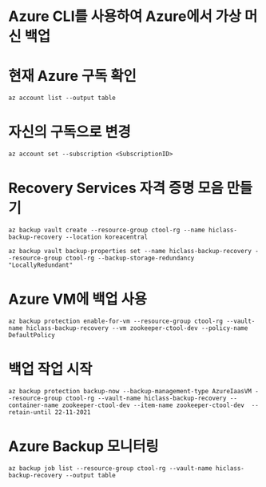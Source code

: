 # Azure CLI를 사용하여 Azure에서 가상 머신 백업

# 현재 Azure 구독 확인
```
az account list --output table
```

# 자신의 구독으로 변경
```
az account set --subscription <SubscriptionID>
```

# Recovery Services 자격 증명 모음 만들기

```
az backup vault create --resource-group ctool-rg --name hiclass-backup-recovery --location koreacentral
```

```
az backup vault backup-properties set --name hiclass-backup-recovery --resource-group ctool-rg --backup-storage-redundancy "LocallyRedundant"
```

# Azure VM에 백업 사용
```
az backup protection enable-for-vm --resource-group ctool-rg --vault-name hiclass-backup-recovery --vm zookeeper-ctool-dev --policy-name DefaultPolicy
```

# 백업 작업 시작
```
az backup protection backup-now --backup-management-type AzureIaasVM --resource-group ctool-rg --vault-name hiclass-backup-recovery --container-name zookeeper-ctool-dev --item-name zookeeper-ctool-dev  --retain-until 22-11-2021
```

# Azure Backup 모니터링
```
az backup job list --resource-group ctool-rg --vault-name hiclass-backup-recovery --output table
```